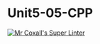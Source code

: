 # Unit5-05-CPP
[![Mr Coxall's Super Linter](https://github.com/ICS3U-Programming-Kent-Gatera/Unit5-05-CPP/workflows/Mr%20Coxall's%20Super%20Linter/badge.svg)](https://github.com/ICS3U-Programming-Kent-Gatera/Unit5-05-CPP/actions/)
